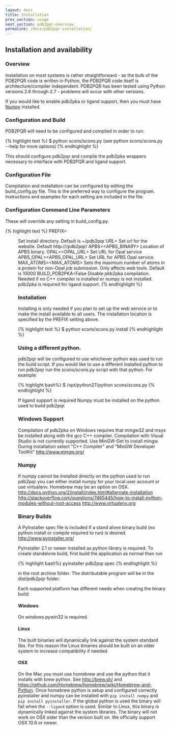 ```yaml
---
layout: docs
title: Installation
prev_section: usage
next_section: pdb2pqr-overview
permalink: /docs/pdb2pqr-installation/
---
```


<h2>Installation and availability</h2>

<h3>Overview</h3>

<p>Installation on most systems is rather straightforward - as the bulk of the PDB2PQR code is written in Python, the PDB2PQR code itself is architecture/compiler independent. PDB2PQR has been tested using Python versions 2.6 through 2.7 - problems will occur with other versions.

If you would like to enable pdb2pka or ligand support, then you must have <a href="http://numpy.scipy.org/">Numpy</a> installed.</p>

<h3>Configuration and Build</h3>

<p>PDB2PQR will need to be configured and compiled in order to run:</p>

{% highlight text %}
$ python scons/scons.py (see python scons/scons.py --help for more options)
{% endhighlight %}

<p>This should configure pdb2pqr and compile the pdb2pka wrappers necessary to interface with PDB2PQR and ligand support.</p>

<h3>Configuration File</h3>

<p>Compilation and installation can be configured by editing the build_config.py file. This is the preferred way to configure the program.
Instructions and examples for each setting are included in the file.</p>

<h3>Configuration Command Line Parameters</h3>

<p>These will override any setting in build_config.py.</p>

{% highlight text %}
PREFIX=<DIR>                    Set install directory. Default is ~/pdb2pqr
URL=<URL>                   Set url for the website.  Default http://<COMPUTER NAME>/pdb2pqr/
APBS=<APBS_BINARY>            Location of APBS binary.
OPAL=<OPAL_URL>             Set URL for Opal service
APBS_OPAL=<APBS_OPAL_URL>       Set URL for APBS Opal service.
MAX_ATOMS=<MAX_ATOMS>           Sets the maximum number of atoms in a protein for non-Opal job submission. Only affects web tools. Default is 10000
BUILD_PDB2PKA=False           Disable pkb2pka compilation. Needed if no C++ compiler is installed or numpy is not installed. pdb2pka is required for ligand support.
{% endhighlight %}

<h3>Installation</h3>

<p>Installing is only needed if you plan to set up the web service or to make the install available to all users. The installation location is specified by the PREFIX setting above.</p>

{% highlight text %}
$ python scons/scons.py install
{% endhighlight %}

<h3>Using a different python.</h3>

pdb2pqr will be configured to use whichever python was used to run the build script.
If you would like to use a different installed python to run pdb2pqr run the scons/scons.py script with that python. For example:

{% highlight bash%}
$ /opt/python27/python scons/scons.py 
{% endhighlight %}

If ligand support is required Numpy must be installed on the python used to build pdb2pqr.

<h3>Windows Support</h3>

Compilation of pdb2pka on Windows requires that mingw32 and msys be installed along with the gcc C++ compiler. Compilation with Visual Studio is not currently supported. Use MinGW-Get to install mingw. During installation select "C++ Compiler" and "MinGW Developer ToolKit" <a href="http://www.mingw.org/">http://www.mingw.org/</a>

<h3>Numpy</h3>

If numpy cannot be installed directly on the python used to run pdb2pqr you can either install numpy for your local user account or use virtualenv. Homebrew may be an option on OSX. <a href="http://docs.python.org/2/install/index.html#alternate-installation">http://docs.python.org/2/install/index.html#alternate-installation</a> <a href="http://stackoverflow.com/questions/7465445/how-to-install-python-modules-without-root-access">http://stackoverflow.com/questions/7465445/how-to-install-python-modules-without-root-access</a> <a href="http://www.virtualenv.org">http://www.virtualenv.org</a>

<h3>Binary Builds</h3>

A PyInstaller spec file is included if a stand alone binary build (no python install or compile required to run) is desired. <a href="http://www.pyinstaller.org/">http://www.pyinstaller.org/</a>

PyInstaller 2.1 or newer installed as python library is required. To create standalone build, first build the application as normal then run

{% highlight bash%}
pyinstaller pdb2pqr.spec
{% endhighlight %}

in the root archive folder. The distributable program will be in the dist/pdb2pqr folder.

Each supported platform has different needs when creating the binary build:

<h4>Windows</h4>

On windows pywin32 is required.

<h4>Linux</h4>

The built binaries will dynamically link against the system standard libs. For this reason the Linux binaries should be built on an older system to increase compatibility if needed.

<h4>OSX</h4>

On the Mac you must use homebrew and use the python that it installs with brew python. See <a href="http://brew.sh/">http://brew.sh/</a> and <a href="https://github.com/Homebrew/homebrew/wiki/Homebrew-and-Python">https://github.com/Homebrew/homebrew/wiki/Homebrew-and-Python</a>. Once homebrew python is setup and configured correctly pyinstaller and numpy can be installed with `pip install numpy` and `pip install pyinstaller`. If the global python is used the binary will fail when the `--ligand` option is used. Similar to Linux, this binary is dynamically linked against the system libraries. The binary will not work on OSX older than the version built on. We officially support OSX 10.6 or newer.